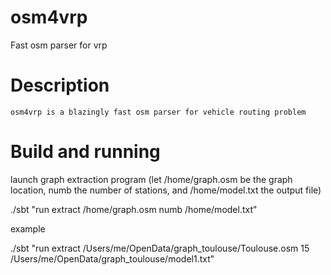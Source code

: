 osm4vrp
====
Fast osm parser for vrp 

Description
======
    osm4vrp is a blazingly fast osm parser for vehicle routing problem

Build and running
========


launch graph extraction program (let /home/graph.osm be the graph location, numb the number of stations, and /home/model.txt the output file)

./sbt "run extract /home/graph.osm numb /home/model.txt"

example

./sbt "run extract /Users/me/OpenData/graph_toulouse/Toulouse.osm 15 /Users/me/OpenData/graph_toulouse/model1.txt"